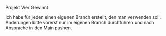 Projekt Vier Gewinnt

Ich habe für jeden einen eigenen Branch erstellt, den man verwenden soll. Änderungen bitte vorerst nur im eigenen Branch durchführen und nach Absprache in den Main pushen.
